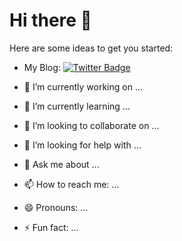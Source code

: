 # Hi there 👋

Here are some ideas to get you started:

- My Blog: [![Twitter Badge](https://img.shields.io/badge/Blog-https%3A%2F%2Fblog.jiawei.xin-yellowgreen)](https://blog.iuiun)

- 🔭 I’m currently working on ...
- 🌱 I’m currently learning ...
- 👯 I’m looking to collaborate on ...
- 🤔 I’m looking for help with ...
- 💬 Ask me about ...
- 📫 How to reach me: ...
- 😄 Pronouns: ...
- ⚡ Fun fact: ...
